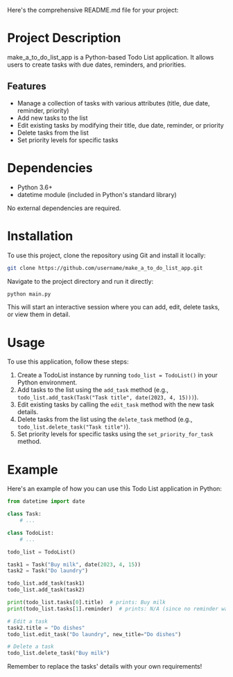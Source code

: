 Here's the comprehensive README.md file for your project:

# Project Description
make_a_to_do_list_app is a Python-based Todo List application. It allows users to create tasks with due dates, reminders, and priorities.

## Features
- Manage a collection of tasks with various attributes (title, due date, reminder, priority)
- Add new tasks to the list
- Edit existing tasks by modifying their title, due date, reminder, or priority
- Delete tasks from the list
- Set priority levels for specific tasks

# Dependencies
* Python 3.6+
* datetime module (included in Python's standard library)

No external dependencies are required.

# Installation
To use this project, clone the repository using Git and install it locally:

```bash
git clone https://github.com/username/make_a_to_do_list_app.git
```

Navigate to the project directory and run it directly:

```bash
python main.py
```

This will start an interactive session where you can add, edit, delete tasks, or view them in detail.

# Usage
To use this application, follow these steps:
1.  Create a TodoList instance by running `todo_list = TodoList()` in your Python environment.
2.  Add tasks to the list using the `add_task` method (e.g., `todo_list.add_task(Task("Task title", date(2023, 4, 15)))`).
3.  Edit existing tasks by calling the `edit_task` method with the new task details.
4.  Delete tasks from the list using the `delete_task` method (e.g., `todo_list.delete_task("Task title")`).
5.  Set priority levels for specific tasks using the `set_priority_for_task` method.

# Example
Here's an example of how you can use this Todo List application in Python:

```python
from datetime import date

class Task:
    # ...

class TodoList:
    # ...

todo_list = TodoList()

task1 = Task("Buy milk", date(2023, 4, 15))
task2 = Task("Do laundry")

todo_list.add_task(task1)
todo_list.add_task(task2)

print(todo_list.tasks[0].title)  # prints: Buy milk
print(todo_list.tasks[1].reminder)  # prints: N/A (since no reminder was set)

# Edit a task
task2.title = "Do dishes"
todo_list.edit_task("Do laundry", new_title="Do dishes")

# Delete a task
todo_list.delete_task("Buy milk")
```

Remember to replace the tasks' details with your own requirements!